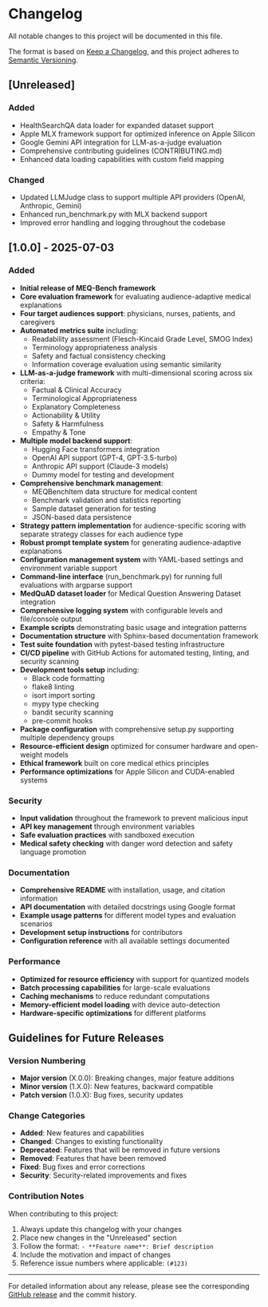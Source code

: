 # Changelog

All notable changes to this project will be documented in this file.

The format is based on [Keep a Changelog](https://keepachangelog.com/en/1.0.0/),
and this project adheres to [Semantic Versioning](https://semver.org/spec/v2.0.0.html).

## [Unreleased]

### Added
- HealthSearchQA data loader for expanded dataset support
- Apple MLX framework support for optimized inference on Apple Silicon
- Google Gemini API integration for LLM-as-a-judge evaluation
- Comprehensive contributing guidelines (CONTRIBUTING.md)
- Enhanced data loading capabilities with custom field mapping

### Changed
- Updated LLMJudge class to support multiple API providers (OpenAI, Anthropic, Gemini)
- Enhanced run_benchmark.py with MLX backend support
- Improved error handling and logging throughout the codebase

## [1.0.0] - 2025-07-03

### Added
- **Initial release of MEQ-Bench framework**
- **Core evaluation framework** for evaluating audience-adaptive medical explanations
- **Four target audiences support**: physicians, nurses, patients, and caregivers
- **Automated metrics suite** including:
  - Readability assessment (Flesch-Kincaid Grade Level, SMOG Index)
  - Terminology appropriateness analysis
  - Safety and factual consistency checking
  - Information coverage evaluation using semantic similarity
- **LLM-as-a-judge framework** with multi-dimensional scoring across six criteria:
  - Factual & Clinical Accuracy
  - Terminological Appropriateness  
  - Explanatory Completeness
  - Actionability & Utility
  - Safety & Harmfulness
  - Empathy & Tone
- **Multiple model backend support**:
  - Hugging Face transformers integration
  - OpenAI API support (GPT-4, GPT-3.5-turbo)
  - Anthropic API support (Claude-3 models)
  - Dummy model for testing and development
- **Comprehensive benchmark management**:
  - MEQBenchItem data structure for medical content
  - Benchmark validation and statistics reporting
  - Sample dataset generation for testing
  - JSON-based data persistence
- **Strategy pattern implementation** for audience-specific scoring with separate strategy classes for each audience type
- **Robust prompt template system** for generating audience-adaptive explanations
- **Configuration management system** with YAML-based settings and environment variable support
- **Command-line interface** (run_benchmark.py) for running full evaluations with argparse support
- **MedQuAD dataset loader** for Medical Question Answering Dataset integration
- **Comprehensive logging system** with configurable levels and file/console output
- **Example scripts** demonstrating basic usage and integration patterns
- **Documentation structure** with Sphinx-based documentation framework
- **Test suite foundation** with pytest-based testing infrastructure
- **CI/CD pipeline** with GitHub Actions for automated testing, linting, and security scanning
- **Development tools setup** including:
  - Black code formatting
  - flake8 linting
  - isort import sorting
  - mypy type checking
  - bandit security scanning
  - pre-commit hooks
- **Package configuration** with comprehensive setup.py supporting multiple dependency groups
- **Resource-efficient design** optimized for consumer hardware and open-weight models
- **Ethical framework** built on core medical ethics principles
- **Performance optimizations** for Apple Silicon and CUDA-enabled systems

### Security
- **Input validation** throughout the framework to prevent malicious input
- **API key management** through environment variables
- **Safe evaluation practices** with sandboxed execution
- **Medical safety checking** with danger word detection and safety language promotion

### Documentation
- **Comprehensive README** with installation, usage, and citation information
- **API documentation** with detailed docstrings using Google format
- **Example usage patterns** for different model types and evaluation scenarios
- **Development setup instructions** for contributors
- **Configuration reference** with all available settings documented

### Performance
- **Optimized for resource efficiency** with support for quantized models
- **Batch processing capabilities** for large-scale evaluations
- **Caching mechanisms** to reduce redundant computations
- **Memory-efficient model loading** with device auto-detection
- **Hardware-specific optimizations** for different platforms

## Guidelines for Future Releases

### Version Numbering
- **Major version** (X.0.0): Breaking changes, major feature additions
- **Minor version** (1.X.0): New features, backward compatible
- **Patch version** (1.0.X): Bug fixes, security updates

### Change Categories
- **Added**: New features and capabilities
- **Changed**: Changes to existing functionality
- **Deprecated**: Features that will be removed in future versions
- **Removed**: Features that have been removed
- **Fixed**: Bug fixes and error corrections
- **Security**: Security-related improvements and fixes

### Contribution Notes
When contributing to this project:
1. Always update this changelog with your changes
2. Place new changes in the "Unreleased" section
3. Follow the format: `- **Feature name**: Brief description`
4. Include the motivation and impact of changes
5. Reference issue numbers where applicable: `(#123)`

---

For detailed information about any release, please see the corresponding [GitHub release](https://github.com/heilcheng/MEQ-Bench/releases) and the commit history.